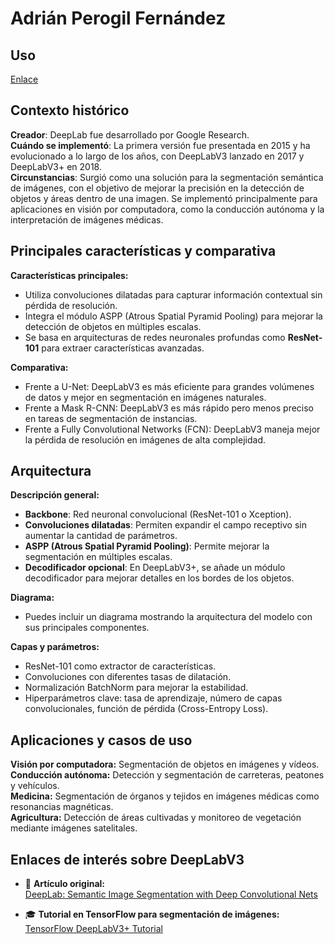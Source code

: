 # Adrián Perogil Fernández

## Uso
[Enlace](https://apf-segmentador-gan.streamlit.app/)

## Contexto histórico
**Creador**: DeepLab fue desarrollado por Google Research.  
**Cuándo se implementó**: La primera versión fue presentada en 2015 y ha evolucionado a lo largo de los años, con DeepLabV3 lanzado en 2017 y DeepLabV3+ en 2018.  
**Circunstancias**: Surgió como una solución para la segmentación semántica de imágenes, con el objetivo de mejorar la precisión en la detección de objetos y áreas dentro de una imagen. Se implementó principalmente para aplicaciones en visión por computadora, como la conducción autónoma y la interpretación de imágenes médicas.  

## Principales características y comparativa
**Características principales:**
- Utiliza convoluciones dilatadas para capturar información contextual sin pérdida de resolución.
- Integra el módulo ASPP (Atrous Spatial Pyramid Pooling) para mejorar la detección de objetos en múltiples escalas.
- Se basa en arquitecturas de redes neuronales profundas como **ResNet-101** para extraer características avanzadas.

**Comparativa:**
- Frente a U-Net: DeepLabV3 es más eficiente para grandes volúmenes de datos y mejor en segmentación en imágenes naturales.
- Frente a Mask R-CNN: DeepLabV3 es más rápido pero menos preciso en tareas de segmentación de instancias.
- Frente a Fully Convolutional Networks (FCN): DeepLabV3 maneja mejor la pérdida de resolución en imágenes de alta complejidad.

## Arquitectura
**Descripción general:**
- **Backbone**: Red neuronal convolucional (ResNet-101 o Xception).
- **Convoluciones dilatadas**: Permiten expandir el campo receptivo sin aumentar la cantidad de parámetros.
- **ASPP (Atrous Spatial Pyramid Pooling)**: Permite mejorar la segmentación en múltiples escalas.
- **Decodificador opcional**: En DeepLabV3+, se añade un módulo decodificador para mejorar detalles en los bordes de los objetos.

**Diagrama:**
- Puedes incluir un diagrama mostrando la arquitectura del modelo con sus principales componentes.

**Capas y parámetros:**
- ResNet-101 como extractor de características.
- Convoluciones con diferentes tasas de dilatación.
- Normalización BatchNorm para mejorar la estabilidad.
- Hiperparámetros clave: tasa de aprendizaje, número de capas convolucionales, función de pérdida (Cross-Entropy Loss).

## Aplicaciones y casos de uso
**Visión por computadora:** Segmentación de objetos en imágenes y vídeos.  
**Conducción autónoma:** Detección y segmentación de carreteras, peatones y vehículos.  
**Medicina:** Segmentación de órganos y tejidos en imágenes médicas como resonancias magnéticas.  
**Agricultura:** Detección de áreas cultivadas y monitoreo de vegetación mediante imágenes satelitales.  

## Enlaces de interés sobre DeepLabV3

- 📄 **Artículo original:**  
  [DeepLab: Semantic Image Segmentation with Deep Convolutional Nets](https://arxiv.org/abs/1606.00915)  

- 🎓 **Tutorial en TensorFlow para segmentación de imágenes:**  
  [TensorFlow DeepLabV3+ Tutorial](https://www.tensorflow.org/tutorials/images/segmentation)  

